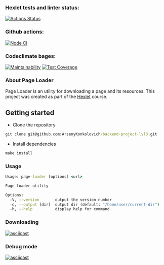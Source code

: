 ### Hexlet tests and linter status:
[![Actions Status](https://github.com/ArsenyKonkolovich/backend-project-lvl3/workflows/hexlet-check/badge.svg)](https://github.com/ArsenyKonkolovich/backend-project-lvl3/actions)
### Github actions:
[![Node CI](https://github.com/ArsenyKonkolovich/backend-project-lvl3/actions/workflows/nodeJS.yml/badge.svg)](https://github.com/ArsenyKonkolovich/backend-project-lvl3/actions/workflows/nodeJS.yml)

### Codeclimate bages:
[![Maintainability](https://api.codeclimate.com/v1/badges/7f134787a427157ce8c8/maintainability)](https://codeclimate.com/github/ArsenyKonkolovich/backend-project-lvl3/maintainability)
[![Test Coverage](https://api.codeclimate.com/v1/badges/7f134787a427157ce8c8/test_coverage)](https://codeclimate.com/github/ArsenyKonkolovich/backend-project-lvl3/test_coverage)

### About Page Loader
Page Loader is an utility for downloading a page and its resources. This project was created as part of the [Hexlet](https://ru.hexlet.io/) course.


## Getting started
- Clone the repository
```cmd
git clone git@github.com:ArsenyKonkolovich/backend-project-lvl3.git
```
- Install dependencies
```cmd
make install
```

### Usage
```cmd
Usage: page-loader [options] <url>

Page loader utility

Options:
  -V, --version       output the version number
  -o, --output [dir]  output dir (default: "/home/user/current-dir")
  -h, --help          display help for command
```

### Downloading
[![asciicast](https://asciinema.org/a/s8buV7pek4rEsBzpi7dTsdlM0.svg)](https://asciinema.org/a/s8buV7pek4rEsBzpi7dTsdlM0)

### Debug mode
[![asciicast](https://asciinema.org/a/XjO8c6K5J5upIp9vb4Mt0vMOs.svg)](https://asciinema.org/a/XjO8c6K5J5upIp9vb4Mt0vMOs)